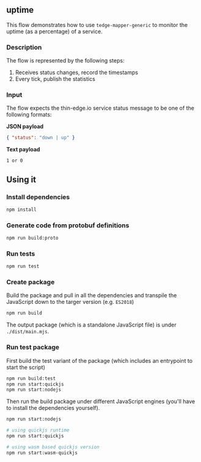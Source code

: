 ## uptime

This flow demonstrates how to use `tedge-mapper-generic` to monitor the uptime (as a percentage) of a service.

### Description

The flow is represented by the following steps:

1. Receives status changes, record the timestamps
1. Every tick, publish the statistics

### Input

The flow expects the thin-edge.io service status message to be one of the following formats:

**JSON payload**

```json
{ "status": "down | up" }
```

**Text payload**

```
1 or 0
```

## Using it

### Install dependencies

```sh
npm install
```

### Generate code from protobuf definitions

```sh
npm run build:proto
```

### Run tests

```sh
npm run test
```

### Create package

Build the package and pull in all the dependencies and transpile the JavaScript down to the targer version (e.g. `ES2018`)

```sh
npm run build
```

The output package (which is a standalone JavaScript file) is under `./dist/main.mjs`.

### Run test package

First build the test variant of the package (which includes an entrypoint to start the script)

```sh
npm run build:test
npm run start:quickjs
npm run start:nodejs
```

Then run the build package under different JavaScript engines (you'll have to install the dependencies yourself).

```sh
npm run start:nodejs

# using quickjs runtime
npm run start:quickjs

# using wasm based quickjs version
npm run start:wasm-quickjs
```
